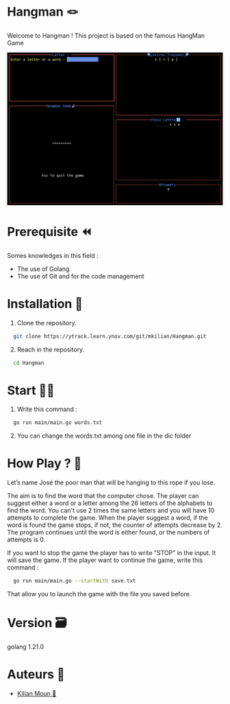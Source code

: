 # Hangman 🪢

Welcome to Hangman ! This project is based on the famous HangMan Game

<img src="img_README/captureHangmanREADME(a_changer).png" width="800" />

# Prerequisite :rewind:

Somes knowledges in this field : 

- The use of Golang 
- The use of Git and for the code management

# Installation :wrench:

1. Clone the repository.
```bash
  git clone https://ytrack.learn.ynov.com/git/mkilian/Hangman.git
```
2. Reach in the repository.
```bash
  cd Hangman
```

# Start :technologist:

1. Write this command : 
```bash
  go run main/main.go words.txt
```
2. You can change the words.txt among one file in the dic folder

# How Play ? :hammer:

Let’s name José the poor man that will be hanging to this rope if you lose.

The aim is to find the word that the computer chose. The player can suggest either a word or a letter among the 26 letters of the alphabets to find the word. You can't use 2 times the same letters and you will have 10 attempts to complete the game. When the player suggest a word, if the word is found the game stops, if not, the counter of attempts decrease by 2.
The program continues until the word is either found, or the numbers of attempts is 0. 

If you want to stop the game the player has to write "STOP" in the input. It will save the game. If the player want to continue the game, write this command :
```bash
  go run main/main.go --startWith save.txt
```
That allow you to launch the game with the file you saved before.

# Version :card_file_box:

golang 1.21.0

# Auteurs :money_with_wings:

 - [Kilian Moun :beers:](https://github.com/MounKilian)